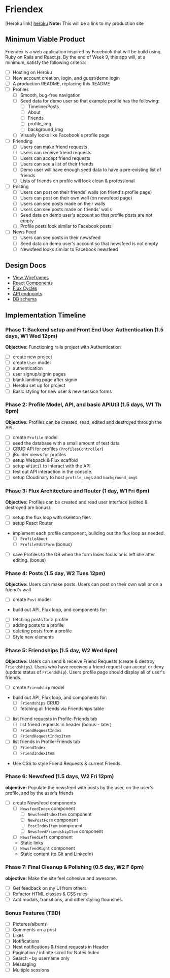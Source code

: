 # Friendex

[Heroku link] [heroku] **Note:** This will be a link to my production site

[heroku]: https://friendex.herokuapp.com/

## Minimum Viable Product

Friendex is a web application inspired by Facebook that will be build using Ruby on Rails and React.js.  By the end of Week 9, this app will, at a minimum, satisfy the following criteria:

- [ ] Hosting on Heroku
- [ ] New account creation, login, and guest/demo login
- [ ] A production README, replacing this README
- [ ] Profiles
  - [ ] Smooth, bug-free navigation
  - [ ] Seed data for demo user so that example profile has the following:
    - [ ] Timeline/Posts
    - [ ] About
    - [ ] Friends
    - [ ] profile_img
    - [ ] background_img
  - [ ] Visually looks like Facebook's profile page
- [ ] Friending
  - [ ] Users can make friend requests
  - [ ] Users can receive friend requests
  - [ ] Users can accept friend requests
  - [ ] Users can see a list of their friends
  - [ ] Demo user will have enough seed data to have a pre-existing list of friends
  - [ ] Lists of friends on profile will look clean & professional
- [ ] Posting
  - [ ] Users can post on their friends' walls (on friend's profile page)
  - [ ] Users can post on their own wall (on newsfeed page)
  - [ ] Users can see posts made on their walls
  - [ ] Users can see posts made on friends' walls
  - [ ] Seed data on demo user's account so that profile posts are not empty
  - [ ] Profile posts look similar to Facebook posts
- [ ] News Feed
  - [ ] Users can see posts in their newsfeed
  - [ ] Seed data on demo user's account so that newsfeed is not empty
  - [ ] Newsfeed looks similar to Facebook newsfeed

## Design Docs
* [View Wireframes][views]
* [React Components][components]
* [Flux Cycles][flux-cycles]
* [API endpoints][api-endpoints]
* [DB schema][schema]

[views]: docs/views.md
[components]: docs/components.md
[flux-cycles]: docs/flux-cycles.md
[api-endpoints]: docs/api-endpoints.md
[schema]: docs/schema.md

## Implementation Timeline

### Phase 1: Backend setup and Front End User Authentication (1.5 days, W1 Wed 12pm)

**Objective:** Functioning rails project with Authentication

- [ ] create new project
- [ ] create `User` model
- [ ] authentication
- [ ] user signup/signin pages
- [ ] blank landing page after signin
- [ ] Heroku set up for project
- [ ] Basic styling for new user & new session forms

### Phase 2: Profile Model, API, and basic APIUtil (1.5 days, W1 Th 6pm)

**Objective:** Profiles can be created, read, edited and destroyed through
the API.

- [ ] create `Profile` model
- [ ] seed the database with a small amount of test data
- [ ] CRUD API for profiles (`ProfilesController`)
- [ ] jBuilder views for profiles
- [ ] setup Webpack & Flux scaffold
- [ ] setup `APIUtil` to interact with the API
- [ ] test out API interaction in the console.
- [ ] setup Cloudinary to host `profile_img`s and `background_img`s

### Phase 3: Flux Architecture and Router (1 day, W1 Fri 6pm)

**Objective:** Profiles can be created and read
user interface (edited & destroyed are bonus).

- [ ] setup the flux loop with skeleton files
- [ ] setup React Router
- implement each profile component, building out the flux loop as needed.
  - [ ] `ProfileAbout`
  - [ ] `ProfileEditForm` (bonus)
- [ ] save Profiles to the DB when the form loses focus or is left idle
  after editing. (bonus)

### Phase 4: Posts (1.5 day, W2 Tues 12pm)

  **Objective:** Users can make posts. Users can post on their own wall or on a friend's wall

  - [ ] create `Post` model
  - build out API, Flux loop, and components for:
  - [ ] fetching posts for a profile
  - [ ] adding posts to a profile
  - [ ] deleting posts from a profile
  - [ ] Style new elements

### Phase 5: Friendships (1.5 day, W2 Wed 6pm)

**Objective:** Users can send & receive Friend Requests (create & destroy `Friendship`s). Users who have received a friend request can accept or deny (update status of `Friendship`). Users profile page should display all of user's friends.

- [ ] create `Friendship` model
- build out API, Flux loop, and components for:
  - [ ] `Friendship`s CRUD
  - [ ] fetching all friends via Friendships table
- [ ] list friend requests in Profile-Friends tab
  - [ ] list friend requests in header (bonus - later)
  - [ ] `FriendRequestIndex`
  - [ ] `FriendRequestIndexItem`
- [ ] list friends in Profile-Friends tab
  - [ ] `FriendIndex`
  - [ ] `FriendIndexItem`
- Use CSS to style Friend Requests & current Friends


### Phase 6: Newsfeed (1.5 days, W2 Fri 12pm)

**objective:** Populate the newsfeed with posts by the user, on the user's profile, and by the user's friends

- [ ] create Newsfeed components
  - [ ] `NewsfeedIndex` component
    - [ ] `NewsfeedIndexItem` component
    - [ ] `NewPostForm` component
    - [ ] `PostIndexItem` component
    - [ ] `NewsfeedFriendshipItem` component
  - [ ] `NewsfeedLeft` component
   - Static links
  - [ ] `NewsfeedRight` component
   - Static content (to Git and LinkedIn)

### Phase 7: Final Cleanup & Polishing (0.5 day, W2 F 6pm)

**objective:** Make the site feel cohesive and awesome.

- [ ] Get feedback on my UI from others
- [ ] Refactor HTML classes & CSS rules
- [ ] Add modals, transitions, and other styling flourishes.

### Bonus Features (TBD)
- [ ] Pictures/albums
- [ ] Comments on a post
- [ ] Likes
- [ ] Notifications
- [ ] Nest notifications & friend requests in Header
- [ ] Pagination / infinite scroll for Notes Index
- [ ] Search - by username only
- [ ] Messaging
- [ ] Multiple sessions

[phase-one]: docs/phases/phase1.md
[phase-two-three]: docs/phases/phase2-3.md
[phase-four]: CSS
[phase-five]: docs/phases/phase5.md
[phase-six]: docs/phases/phase6.md
[phase-seven]: docs/phases/phase7.md
[phase-eight]: docs/phases/phase8.md
